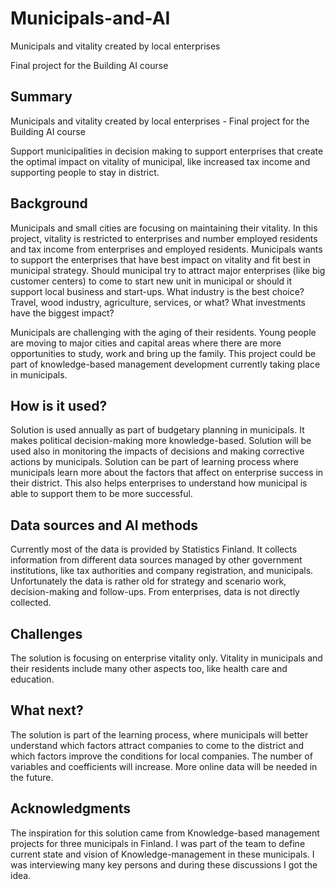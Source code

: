 # Municipals-and-AI

Municipals and vitality created by local enterprises

Final project for the Building AI course

## Summary

Municipals and vitality created by local enterprises - Final project for the Building AI course

Support municipalities in decision making to support enterprises that create the optimal impact on vitality of municipal, like increased tax income and supporting people to stay in district.

## Background

Municipals and small cities are focusing on maintaining their vitality. In this project, vitality is restricted to enterprises and number employed residents and tax income from enterprises and employed residents. Municipals wants to support the enterprises that have best impact on vitality and fit best in municipal strategy. Should municipal try to attract major enterprises (like big customer centers) to come to start new unit in municipal or should it support local business and start-ups. What industry is the best choice? Travel, wood industry, agriculture, services, or what? What investments have the biggest impact?

Municipals are challenging with the aging of their residents. Young people are moving to major cities and capital areas where there are more opportunities to study, work and bring up the family. This project could be part of knowledge-based management development currently taking place in municipals.

## How is it used?

Solution is used annually as part of budgetary planning in municipals. It makes political decision-making more knowledge-based. Solution will be used also in monitoring the impacts of decisions and making corrective actions by municipals. Solution can be part of learning process where municipals learn more about the factors that affect on enterprise success in their district. This also helps enterprises to understand how municipal is able to support them to be more successful.

## Data sources and AI methods

Currently most of the data is provided by Statistics Finland. It collects information from different data sources managed by other government institutions, like tax authorities and company registration, and municipals. Unfortunately the data is rather old for strategy and scenario work, decision-making and follow-ups. From enterprises, data is not directly collected.

## Challenges

The solution is focusing on enterprise vitality only. Vitality in municipals and their residents include many other aspects too, like health care and education.

## What next?

The solution is part of the learning process, where municipals will better understand which factors attract companies to come to the district and which factors improve the conditions for local companies. The number of variables and coefficients will increase. More online data will be needed in the future.

## Acknowledgments

The inspiration for this solution came from Knowledge-based management projects for three municipals in Finland. I was part of the team to define current state and vision of Knowledge-management in these municipals. I was interviewing many key persons and during these discussions I got the idea.
